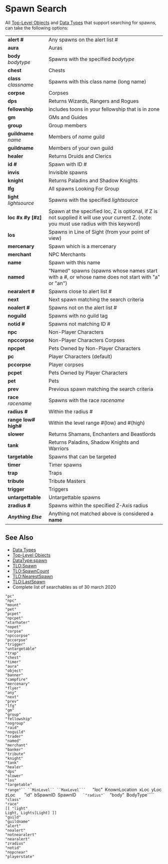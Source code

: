 # Spawn Search

All [Top-Level Objects](../data-types-and-top-level-objects/top-level-objects/) and [Data Types](../data-types-and-top-level-objects/data-types/) that support searching for spawns, can take the following options:

|  |  |
| :--- | :--- |
| **alert \#** | Any spawns on the alert list \# |
| **aura** | Auras |
| **body** _bodytype_ | Spawns with the specified _bodytype_ |
| **chest** | Chests |
| **class** _classname_ | Spawns with this class name \(long name\) |
| **corpse** | Corpses |
| **dps** | Returns Wizards, Rangers and Rogues |
| **fellowship** | includes toons in your fellowship that is in zone |
| **gm** | GMs and Guides |
| **group** | Group members |
| **guildname** _name_ | Members of _name_ guild |
| **guildname** | Members of your own guild |
| **healer** | Returns Druids and Clerics |
| **id \#** | Spawn with ID \# |
| **invis** | Invisible spawns |
| **knight** | Returns Paladins and Shadow Knights |
| **lfg** | All spawns Looking For Group |
| **light** _lightsource_ | Spawns with the specified _lightsource_ |
| **loc \#x \#y \[\#z\]** | Spawn at the specified loc, Z is optional, if Z is not supplied it will use your current Z. \(note: you must use radius with this keyword\) |
| **los** | Spawns in Line of Sight \(from your point of view\) |
| **mercenary** | Spawn which is a mercenary |
| **merchant** | NPC Merchants |
| **name** | Spawn with this name |
| **named** | "Named" spawns \(spawns whose names start with a \#, or whose name does not start with "a" or "an"\) |
| **nearalert \#** | Spawns close to alert list \# |
| **next** | Next spawn matching the search criteria |
| **noalert \#** | Spawns not on the alert list \# |
| **noguild** | Spawns with no guild tag |
| **notid \#** | Spawns not matching ID \# |
| **npc** | Non-Player Characters |
| **npccorpse** | Non-Player Characters Corpses |
| **npcpet** | Pets Owned by Non-Player Characters |
| **pc** | Player Characters \(default\) |
| **pccorpse** | Player corpses |
| **pcpet** | Pets Owned by Player Characters |
| **pet** | Pets |
| **prev** | Previous spawn matching the search criteria |
| **race** _racename_ | Spawns with the race _racename_ |
| **radius \#** | Within the radius \# |
| **range low\# high\#** | Within the level range \#\(low\) and \#\(high\) |
| **slower** | Returns Shamans, Enchanters and Beastlords |
| **tank** | Returns Paladins, Shadow Knights and Warriors |
| **targetable** | Spawns that can be targeted |
| **timer** | Timer spawns |
| **trap** | Traps |
| **tribute** | Tribute Masters |
| **trigger** | Triggers |
| **untargettable** | Untargettable spawns |
| **zradius \#** | Spawns within the specified Z-Axis radius |
| _**Anything Else**_ | Anything not matched above is considered a **name** |

## See Also

* [Data Types](../data-types-and-top-level-objects/data-types/)
* [Top-Level Objects](../data-types-and-top-level-objects/top-level-objects/)
* [DataType:spawn](../data-types-and-top-level-objects/data-types/datatype-spawn.md)
* [TLO:Spawn](../data-types-and-top-level-objects/top-level-objects/tlo-spawn.md)
* [TLO:SpawnCount](../data-types-and-top-level-objects/top-level-objects/tlo-spawncount.md)
* [TLO:NearestSpawn](../data-types-and-top-level-objects/top-level-objects/tlo-nearestspawn.md)
* [TLO:LastSpawn](../data-types-and-top-level-objects/top-level-objects/tlo-lastspawn.md)
* Complete list of searchables as of 30 march 2020

`"pc"`  
`"npc"`  
`"mount"`  
`"pet"`  
`"pcpet"`  
`"npcpet"`  
`"xtarhater"`  
`"nopet"`  
`"corpse"`  
`"npccorpse"`  
`"pccorpse"`  
`"trigger"`  
`"untargetable"`  
`"trap"`  
`"chest"`  
`"timer"`  
`"aura"`  
`"object"`  
`"banner"`  
`"campfire"`  
`"mercenary"`  
`"flyer"`  
`"any"`  
`"next"`  
`"prev"`  
`"lfg"`  
`"gm"`  
`"group"`  
`"fellowship"`  
`"nogroup"`  
`"raid"`  
`"noguild"`  
`"trader"`  
`"named"`  
`"merchant"`  
`"banker"`  
`"tribute"`  
`"knight"`  
`"tank"`  
`"healer"`  
`"dps"`  
`"slower"`  
`"los"`  
`"targetable"`  
`````"range"`` ``MinLevel`` ``MaxLevel```  
`````"loc"`` ``KnownLocation`` ``xLoc`` ``yLoc`` ``zLoc`````   
`````"id"`` ``bSpawnID`` ``SpawnID`````   
`"radius"`  
`````"body"`` ``BodyType`````   
`"class"`  
`"race"`  
`[[ "light"`  
`Light, Lights[Light] ]]`  
`"guild"`  
`"guildname"`  
`"alert"`  
`"noalert"`  
`"notnearalert"`  
`"nearalert"`  
`"zradius"`  
`"notid"`  
`"nopcnear"`  
`"playerstate"`

